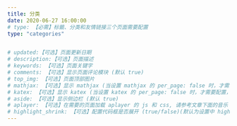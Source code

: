 ```yaml
---
title: 分类
date: 2020-06-27 16:00:00
# type: 【必需】标籤、分类和友情链接三个页面需要配置
type: "categories"


# updated:【可选】页面更新日期
# description:【可选】页面描述
# keywords: 【可选】页面关键字
# comments: 【可选】显示页面评论模块 (默认 true)
# top_img: 【可选】页面顶部图片
# mathjax: 【可选】显示 mathjax (当设置 mathjax 的 per_page: false 时，才需要配置，默认 false)
# katex: 【可选】显示 katex (当设置 katex 的 per_page: false 时，才需要配置，默认 false)
# aside: 【可选】显示侧边栏 (默认 true)
# aplayer: 【可选】在需要的页面加载 aplayer 的 js 和 css, 请参考文章下面的音乐 配置
# highlight_shrink: 【可选】配置代码框是否展开 (true/false)(默认为设置中 highlight_shrink 的配置)
---
```

